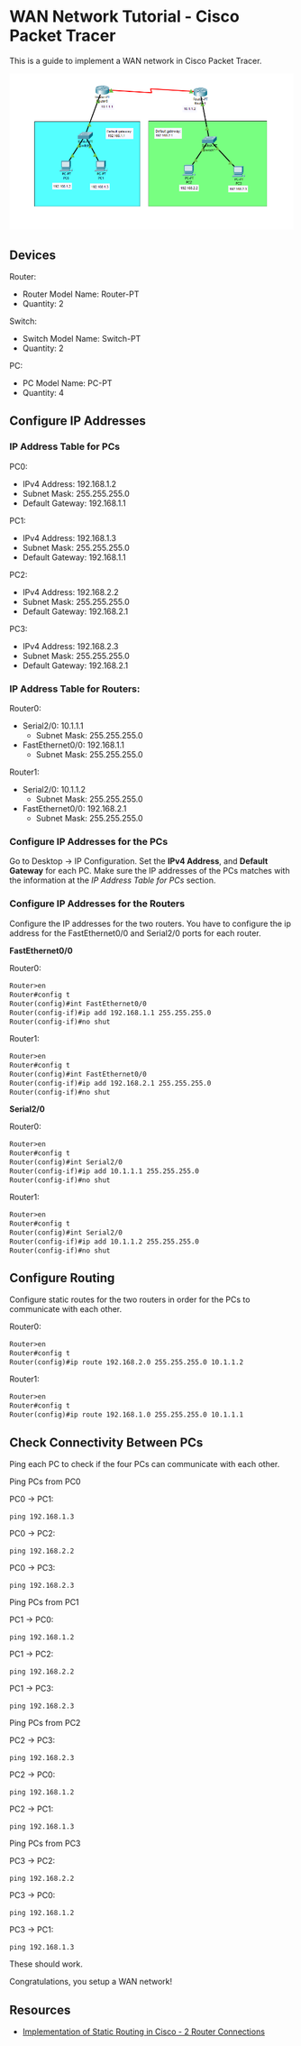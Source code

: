 # WAN Network Tutorial - Cisco Packet Tracer

This is a guide to implement a WAN network in Cisco Packet Tracer.

![WAN Network - Cisco Packet Tracer](./images/WAN_Network-Cisco_Packet_Tracer.PNG)

## Devices

Router:
- Router Model Name: Router-PT
- Quantity: 2

Switch:
- Switch Model Name: Switch-PT
- Quantity: 2

PC:
- PC Model Name: PC-PT
- Quantity: 4

## Configure IP Addresses

### IP Address Table for PCs

PC0:
- IPv4 Address: 192.168.1.2
- Subnet Mask: 255.255.255.0
- Default Gateway: 192.168.1.1

PC1:
- IPv4 Address: 192.168.1.3
- Subnet Mask: 255.255.255.0
- Default Gateway: 192.168.1.1

PC2:
- IPv4 Address: 192.168.2.2
- Subnet Mask: 255.255.255.0
- Default Gateway: 192.168.2.1

PC3:
- IPv4 Address: 192.168.2.3
- Subnet Mask: 255.255.255.0
- Default Gateway: 192.168.2.1

### IP Address Table for Routers:

Router0:
- Serial2/0: 10.1.1.1
    - Subnet Mask: 255.255.255.0
- FastEthernet0/0: 192.168.1.1
    - Subnet Mask: 255.255.255.0

Router1:
- Serial2/0: 10.1.1.2
    - Subnet Mask: 255.255.255.0
- FastEthernet0/0: 192.168.2.1
    - Subnet Mask: 255.255.255.0

### Configure IP Addresses for the PCs

Go to Desktop -> IP Configuration. Set the **IPv4 Address**, and **Default Gateway**
for each PC. Make sure the IP addresses of the PCs matches with the information at
the *IP Address Table for PCs* section.

### Configure IP Addresses for the Routers

Configure the IP addresses for the two routers. You have to configure the
ip address for the FastEthernet0/0 and Serial2/0 ports for each router.

**FastEthernet0/0**

Router0:
```
Router>en
Router#config t
Router(config)#int FastEthernet0/0
Router(config-if)#ip add 192.168.1.1 255.255.255.0
Router(config-if)#no shut
```

Router1:
```
Router>en  
Router#config t 
Router(config)#int FastEthernet0/0
Router(config-if)#ip add 192.168.2.1 255.255.255.0  
Router(config-if)#no shut
```

**Serial2/0**

Router0:
```
Router>en
Router#config t
Router(config)#int Serial2/0
Router(config-if)#ip add 10.1.1.1 255.255.255.0
Router(config-if)#no shut
```

Router1:
```
Router>en
Router#config t
Router(config)#int Serial2/0
Router(config-if)#ip add 10.1.1.2 255.255.255.0
Router(config-if)#no shut
```

## Configure Routing

Configure static routes for the two routers in order for the PCs to communicate with each other.

Router0:
```
Router>en  
Router#config t 
Router(config)#ip route 192.168.2.0 255.255.255.0 10.1.1.2
```

Router1:
```
Router>en  
Router#config t 
Router(config)#ip route 192.168.1.0 255.255.255.0 10.1.1.1
```

## Check Connectivity Between PCs

Ping each PC to check if the four PCs can communicate with each other.

Ping PCs from PC0

PC0 -> PC1:
```
ping 192.168.1.3
```

PC0 -> PC2:
```
ping 192.168.2.2
```

PC0 -> PC3:
```
ping 192.168.2.3
```

Ping PCs from PC1

PC1 -> PC0:
```
ping 192.168.1.2
```

PC1 -> PC2:
```
ping 192.168.2.2
```

PC1 -> PC3:
```
ping 192.168.2.3
```

Ping PCs from PC2

PC2 -> PC3:
```
ping 192.168.2.3
```

PC2 -> PC0:
```
ping 192.168.1.2
```

PC2 -> PC1:
```
ping 192.168.1.3
```

Ping PCs from PC3

PC3 -> PC2:
```
ping 192.168.2.2
```

PC3 -> PC0:
```
ping 192.168.1.2
```

PC3 -> PC1:
```
ping 192.168.1.3
```

These should work.

Congratulations, you setup a WAN network!

## Resources

- [Implementation of Static Routing in Cisco - 2 Router Connections](https://www.geeksforgeeks.org/computer-networks/implementation-of-static-routing-in-cisco-2-router-connections/)
